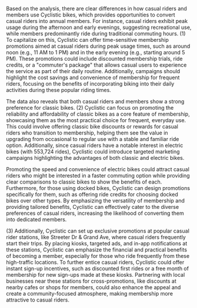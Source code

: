 Based on the analysis, there are clear differences in how casual riders and members use Cyclistic bikes, which provides opportunities to convert casual riders into annual members. For instance, casual riders exhibit peak usage during the afternoon and early evenings, suggesting recreational use, while members predominantly ride during traditional commuting hours. (1) To capitalize on this, Cyclistic can offer time-sensitive membership promotions aimed at casual riders during peak usage times, such as around noon (e.g., 11 AM to 1 PM) and in the early evening (e.g., starting around 5 PM). These promotions could include discounted membership trials, ride credits, or a "commuter's package" that allows casual users to experience the service as part of their daily routine. Additionally, campaigns should highlight the cost savings and convenience of membership for frequent riders, focusing on the benefits of incorporating biking into their daily activities during these popular riding times.

The data also reveals that both casual riders and members show a strong preference for classic bikes. (2) Cyclistic can focus on promoting the reliability and affordability of classic bikes as a core feature of membership, showcasing them as the most practical choice for frequent, everyday use. This could involve offering classic bike discounts or rewards for casual riders who transition to membership, helping them see the value in upgrading from occasional to regular use with a stable and familiar ride option. Additionally, since casual riders have a notable interest in electric bikes (with 553,724 rides), Cyclistic could introduce targeted marketing campaigns highlighting the advantages of both classic and electric bikes. 

Promoting the speed and convenience of electric bikes could attract casual riders who might be interested in a faster commuting option while providing clear comparisons to classic bikes to show the benefits of each. Furthermore, for those using docked bikes, Cyclistic can design promotions specifically for them, such as offering ride credits for choosing docked bikes over other types. By emphasizing the versatility of membership and providing tailored benefits, Cyclistic can effectively cater to the diverse preferences of casual riders, increasing the likelihood of converting them into dedicated members.

(3) Additionally, Cyclistic can set up exclusive promotions at popular casual rider stations, like Streeter Dr & Grand Ave, where casual riders frequently start their trips. By placing kiosks, targeted ads, and in-app notifications at these stations, Cyclistic can emphasize the financial and practical benefits of becoming a member, especially for those who ride frequently from these high-traffic locations. To further entice casual riders, Cyclistic could offer instant sign-up incentives, such as discounted first rides or a free month of membership for new sign-ups made at these kiosks. Partnering with local businesses near these stations for cross-promotions, like discounts at nearby cafes or shops for members, could also enhance the appeal and create a community-focused atmosphere, making membership more attractive to casual riders.
